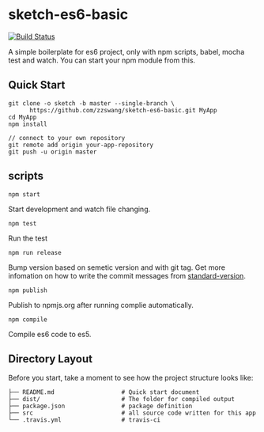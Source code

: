 # sketch-es6-basic

[![Build Status](https://travis-ci.org/zzswang/sketch-es6-basic.svg?branch=master)](https://travis-ci.org/zzswang/sketch-es6-basic)

A simple boilerplate for es6 project, only with npm scripts, babel, mocha test and watch. You can start your npm module from this.


## Quick Start

```
git clone -o sketch -b master --single-branch \
      https://github.com/zzswang/sketch-es6-basic.git MyApp
cd MyApp
npm install

// connect to your own repository
git remote add origin your-app-repository
git push -u origin master
```

## scripts

```
npm start
```

Start development and watch file changing.


```
npm test
```

Run the test


```
npm run release
```

Bump version based on semetic version and with git tag. Get more infomation on how to write the commit messages from [standard-version](https://github.com/conventional-changelog/standard-version).


```
npm publish
```

Publish to npmjs.org after running complie automatically.

```
npm compile
```

Compile es6 code to es5.


## Directory Layout

Before you start, take a moment to see how the project structure looks like:

```
├── README.md                   # Quick start document
├── dist/                       # The folder for compiled output
├── package.json                # package definition
├── src                         # all source code written for this app
└── .travis.yml                 # travis-ci
```
